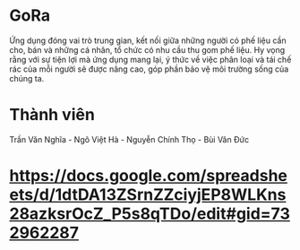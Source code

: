 # GoRa
Ứng dụng đóng vai trò trung gian, kết nối giữa những người có phế liệu cần cho, bán và những cá nhân, tổ chức có nhu cầu thu gom phế liệu. Hy vọng rằng với sự tiện lợi mà ứng dụng mang lại, ý thức về việc phân loại và tái chế rác của mỗi người sẽ được nâng cao, góp phần bảo vệ môi trường sống của chúng ta.

# Thành viên
Trần Văn Nghĩa - Ngô Việt Hà - Nguyễn Chính Thọ - Bùi Văn Đức

# https://docs.google.com/spreadsheets/d/1dtDA13ZSrnZZciyjEP8WLKns28azksrOcZ_P5s8qTDo/edit#gid=732962287
